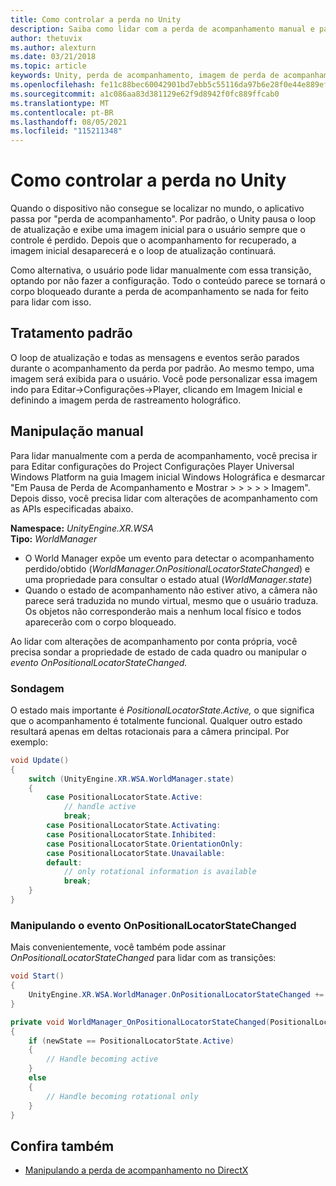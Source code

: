 ```yaml
---
title: Como controlar a perda no Unity
description: Saiba como lidar com a perda de acompanhamento manual e padrão em um aplicativo de realidade misturada do Unity.
author: thetuvix
ms.author: alexturn
ms.date: 03/21/2018
ms.topic: article
keywords: Unity, perda de acompanhamento, imagem de perda de acompanhamento, sondagem, headset de realidade misturada, headset de realidade misturada do Windows, headset de realidade virtual
ms.openlocfilehash: fe11c88bec60042901bd7ebb5c55116da97b6e28f0e44e889ef517a03d67245a
ms.sourcegitcommit: a1c086aa83d381129e62f9d8942f0fc889ffcab0
ms.translationtype: MT
ms.contentlocale: pt-BR
ms.lasthandoff: 08/05/2021
ms.locfileid: "115211348"
---
```

# <a name="tracking-loss-in-unity"></a>Como controlar a perda no Unity

Quando o dispositivo não consegue se localizar no mundo, o aplicativo passa por "perda de acompanhamento". Por padrão, o Unity pausa o loop de atualização e exibe uma imagem inicial para o usuário sempre que o controle é perdido. Depois que o acompanhamento for recuperado, a imagem inicial desaparecerá e o loop de atualização continuará.

Como alternativa, o usuário pode lidar manualmente com essa transição, optando por não fazer a configuração. Todo o conteúdo parece se tornará o corpo bloqueado durante a perda de acompanhamento se nada for feito para lidar com isso.

## <a name="default-handling"></a>Tratamento padrão

O loop de atualização e todas as mensagens e eventos serão parados durante o acompanhamento da perda por padrão. Ao mesmo tempo, uma imagem será exibida para o usuário. Você pode personalizar essa imagem indo para Editar->Configurações->Player, clicando em Imagem Inicial e definindo a imagem perda de rastreamento holográfico.

## <a name="manual-handling"></a>Manipulação manual

Para lidar manualmente com a perda de acompanhamento, você precisa ir para Editar configurações do Project Configurações Player Universal Windows Platform na guia Imagem inicial Windows Holográfica e desmarcar "Em Pausa de Perda de Acompanhamento e Mostrar  >    >    >    >    >   Imagem". Depois disso, você precisa lidar com alterações de acompanhamento com as APIs especificadas abaixo.

**Namespace:** *UnityEngine.XR.WSA*<br>
**Tipo:** *WorldManager*

* O World Manager expõe um evento para detectar o acompanhamento perdido/obtido (*WorldManager.OnPositionalLocatorStateChanged*) e uma propriedade para consultar o estado atual (*WorldManager.state*)
* Quando o estado de acompanhamento não estiver ativo, a câmera não parece será traduzida no mundo virtual, mesmo que o usuário traduza. Os objetos não corresponderão mais a nenhum local físico e todos aparecerão com o corpo bloqueado.

Ao lidar com alterações de acompanhamento por conta própria, você precisa sondar a propriedade de estado de cada quadro ou manipular o *evento OnPositionalLocatorStateChanged.*

### <a name="polling"></a>Sondagem

O estado mais importante é *PositionalLocatorState.Active,* o que significa que o acompanhamento é totalmente funcional. Qualquer outro estado resultará apenas em deltas rotacionais para a câmera principal. Por exemplo:

```cs
void Update()
{
    switch (UnityEngine.XR.WSA.WorldManager.state)
    {
        case PositionalLocatorState.Active:
            // handle active
            break;
        case PositionalLocatorState.Activating:
        case PositionalLocatorState.Inhibited:
        case PositionalLocatorState.OrientationOnly:
        case PositionalLocatorState.Unavailable:
        default:
            // only rotational information is available
            break;
    }
}
```

### <a name="handling-the-onpositionallocatorstatechanged-event"></a>Manipulando o evento OnPositionalLocatorStateChanged

Mais convenientemente, você também pode assinar *OnPositionalLocatorStateChanged* para lidar com as transições:

```cs
void Start()
{
    UnityEngine.XR.WSA.WorldManager.OnPositionalLocatorStateChanged += WorldManager_OnPositionalLocatorStateChanged;
}

private void WorldManager_OnPositionalLocatorStateChanged(PositionalLocatorState oldState, PositionalLocatorState newState)
{
    if (newState == PositionalLocatorState.Active)
    {
        // Handle becoming active
    }
    else
    {
        // Handle becoming rotational only
    }
}
```

## <a name="see-also"></a>Confira também

* [Manipulando a perda de acompanhamento no DirectX](../native/coordinate-systems-in-directx.md#handling-tracking-loss)
